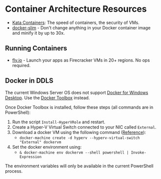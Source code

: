 # Container Architecture Resources

* [Kata Containers](https://katacontainers.io/): The speed of containers, the security of VMs.
* [docker-slim](https://github.com/docker-slim/docker-slim) - Don't change anything in your Docker container image and minify it by up to 30x.

## Running Containers

* [fly.io](https://fly.io/) - Launch your apps as Firecracker VMs in 20+ regions. No ops required. 

## Docker in DDLS

The current Windows Server OS does not support [Docker for Windows Desktop](https://docs.docker.com/docker-for-windows/). Use the [Docker Toolbox](https://docs.docker.com/toolbox/toolbox_install_windows/) instead.

Once Docker Toolbox is installed, follow these steps (all commands are in PowerShell):

1. Run the script `Install-HyperVRole` and restart.
1. Create a Hyper-V Virtual Switch connected to your NIC called `External`.
1. Download a docker VM using the following command ([Reference](https://docs.docker.com/v17.09/machine/drivers/hyper-v/)):
   * `docker-machine create -d hyperv --hyperv-virtual-switch "External" dockervm` 
1. Set the docker environment using:
   * `& docker-machine env dockervm --shell powershell | Invoke-Expression`

The environment variables will only be available in the current PowerShell process.

